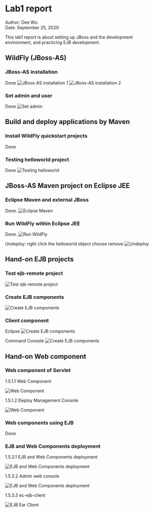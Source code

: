 # Lab1 report

Author: Dee Wu    
Date: September 25, 2020


This lab1 report is about setting up JBoss and the development environment, and practicing EJB development.

## WildFly (JBoss-AS)
### JBoss-AS installation

Done
![JBoss-AS installation 1](images/1_1_1_JBOSS_ins.png)
![JBoss-AS installation 2](images/1_1_2_JBOSS_ins.png)

### Set admin and user
Done
![Set admin](images/1_2_1_adminconsole.png)

## Build and deploy applications by Maven

### Install WildFly quickstart projects

Done

### Testing helloworld project

Done
![Testing helloworld](images/2_2_2_HelloWorld.png)

## JBoss-AS Maven project on Eclipse JEE

### Eclipse Maven and external JBoss
Done.
![Eclipse Maven](images/2_2_2_HelloWorld.png)

### Run WildFly within Eclipse JEE
Done.
![Run WildFly](images/3_2_HelloWorld.png)

Undeploy: right click the helloworld object choose remove
![Undeploy](images/undeployHelloWorld.png)

## Hand-on EJB projects

### Test ejb-remote project
![Test ejb-remote project](images/4_1_test_ejb_remote.png)

### Create EJB components
![Create EJB components](images/4_2_EJB_Component.png)

### Client component
Eclipse
![Create EJB components](images/4_3_ClientComponent.png)

Command Console
![Create EJB components](images/4_3_commandconsole.png)

## Hand-on Web component

### Web component of Servlet

1.5.1.1 Web Component

![Web Component](images/5_1_ec_web.png)

1.5.1.2 Deploy Management Console

![Web Component](images/5_1_deployConsole.png)

### Web components using EJB

Done

### EJB and Web Components deployment

1.5.3.1 EJB and Web Components deployment

![EJB and Web Components deployment](images/5_3_EJB_Web_Components.png)

1.5.3.2 Admin web console

![EJB and Web Components deployment](images/5_3_2.png)

1.5.3.3 ec-ejb-client

![EJB Ear Client](images/5_3_3_ejb_client.png)
